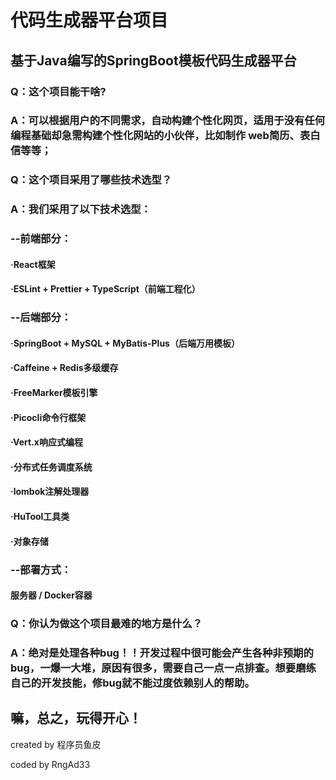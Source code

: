 # 代码生成器平台项目
## 基于Java编写的SpringBoot模板代码生成器平台

### Q：这个项目能干啥?
### A：可以根据用户的不同需求，自动构建个性化网页，适用于没有任何编程基础却急需构建个性化网站的小伙伴，比如制作 web简历、表白信等等；

### Q：这个项目采用了哪些技术选型？
### A：我们采用了以下技术选型：
### --前端部分：
#### ·React框架
#### ·ESLint + Prettier + TypeScript（前端工程化）
### --后端部分：
#### ·SpringBoot + MySQL + MyBatis-Plus（后端万用模板）
#### ·Caffeine + Redis多级缓存
#### ·FreeMarker模板引擎
#### ·Picocli命令行框架
#### ·Vert.x响应式编程
#### ·分布式任务调度系统
#### ·lombok注解处理器
#### ·HuTool工具类
#### ·对象存储
### --部署方式：
#### 服务器 / Docker容器

### Q：你认为做这个项目最难的地方是什么？
### A：绝对是处理各种bug！！开发过程中很可能会产生各种非预期的bug，一爆一大堆，原因有很多，需要自己一点一点排查。想要磨练自己的开发技能，修bug就不能过度依赖别人的帮助。

## 嘛，总之，玩得开心！

created by 程序员鱼皮

coded by RngAd33